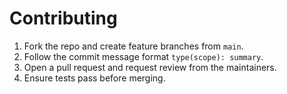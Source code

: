 # Contributing

1. Fork the repo and create feature branches from `main`.
2. Follow the commit message format `type(scope): summary`.
3. Open a pull request and request review from the maintainers.
4. Ensure tests pass before merging.
